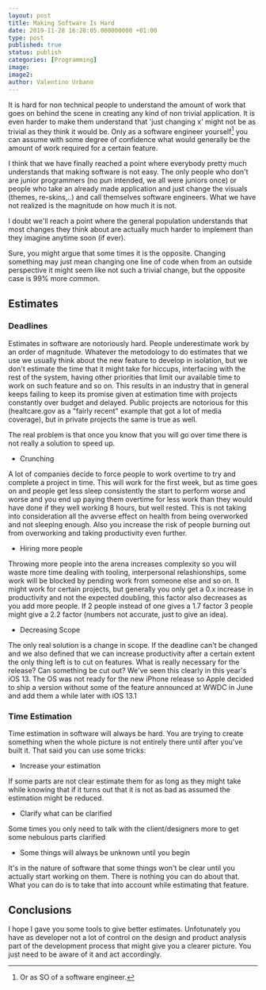 ```yaml
---
layout: post
title: Making Software Is Hard
date: 2019-11-28 16:28:05.000000000 +01:00
type: post
published: true
status: publish
categories: [Programming]
image:
image2:
author: Valentino Urbano
---
```


It is hard for non technical people to understand the amount of work that goes on behind the scene in creating any kind of non trivial application. It is even harder to make them understand that 'just changing x' might not be as trivial as they think it would be. Only as a software engineer yourself[^1] you can assume with some degree of confidence what would generally be the amount of work required for a certain feature.

I think that we have finally reached a point where everybody pretty much understands that making software is not easy. The only people who don't are junior programmers (no pun intended, we all were juniors once) or people who take an already made application and just change the visuals (themes, re-skins,..) and call themselves software engineers. What we have not realized is the magnitude on how much it is not.

I doubt we'll reach a point where the general population understands that most changes they think about are actually much harder to implement than they imagine anytime soon (if ever).

Sure, you might argue that some times it is the opposite. Changing something may just mean changing one line of code when from an outside perspective it might seem like not such a trivial change, but the opposite case is 99% more common.

## Estimates

### Deadlines

Estimates in software are notoriously hard. People underestimate work by an order of magnitude. Whatever the metodology to do estimates that we use we usually think about the new feature to develop in isolation, but we don't estimate the time that it might take for hiccups, interfacing with the rest of the system, having other priorities that limit our available time to work on such feature and so on. This results in an industry that in general keeps failing to keep its promise given at estimation time with projects constantly over budget and delayed. Public projects are notorious for this (healtcare.gov as a "fairly recent" example that got a lot of media coverage), but in private projects the same is true as well.

The real problem is that once you know that you will go over time there is not really a solution to speed up.

- Crunching

A lot of companies decide to force people to work overtime to try and complete a project in time. This will work for the first week, but as time goes on and people get less sleep consistently the start to perform worse and worse and you end up paying them overtime for less work than they would have done if they well working 8 hours, but well rested. This is not taking into consideration all the avverse effect on health from being overworked and not sleeping enough. Also you increase the risk of people burning out from overworking and taking productivity even further.

- Hiring more people

Throwing more people into the arena increases complexity so you will waste more time dealing with tooling, interpersonal relashionships, some work will be blocked by pending work from someone else and so on. It might work for certain projects, but generally you only get a 0.x increase in productivity and not the expected doubling, this factor also decreases as you add more people. If 2 people instead of one gives a 1.7 factor 3 people might give a 2.2 factor (numbers not accurate, just to give an idea).

- Decreasing Scope

The only real solution is a change in scope. If the deadline can't be changed and we also defined that we can increase productivity after a certain extent the only thing left is to cut on features. What is really necessary for the release? Can something be cut out? We've seen this clearly in this year's iOS 13. The OS was not ready for the new iPhone release so Apple decided to ship a version without some of the feature announced at WWDC in June and add them a while later with iOS 13.1

### Time Estimation

Time estimation in software will always be hard. You are trying to create something when the whole picture is not entirely there until after you've built it. That said you can use some tricks:

- Increase your estimation

If some parts are not clear estimate them for as long as they might take while knowing that if it turns out that it is not as bad as assumed the estimation might be reduced.

- Clarify what can be clarified

Some times you only need to talk with the client/designers more to get some nebulous parts clarified

- Some things will always be unknown until you begin

It's in the nature of software that some things won't be clear until you actually start working on them. There is nothing you can do about that. What you can do is to take that into account while estimating that feature.

## Conclusions

I hope I gave you some tools to give better estimates. Unfotunately you have as developer not a lot of control on the design and product analysis part of the development process that might give you a clearer picture. You just need to be aware of it and act accordingly.

[^1]: Or as SO of a software engineer.